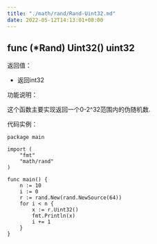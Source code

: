```yaml
---
title: "./math/rand/Rand-Uint32.md"
date: 2022-05-12T14:13:01+08:00
---
```

## func (*Rand) Uint32() uint32

返回值：

- 返回int32

功能说明：


这个函数主要实现返回一个0-2^32范围内的伪随机数.


代码实例：

	package main

	import (
		"fmt"
		"math/rand"
	)

	func main() {
		n := 10
		i := 0
		r := rand.New(rand.NewSource(64))
		for i < n {
			x := r.Uint32()
			fmt.Println(x)
			i += 1
		}
	}








